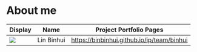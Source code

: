 # About me

Display | Name | Project Portfolio Pages
--------|:----:|:--------------:
![](https://upload.wikimedia.org/wikipedia/en/b/b1/Portrait_placeholder.png) | Lin Binhui | https://binbinhui.github.io/ip/team/binhui
